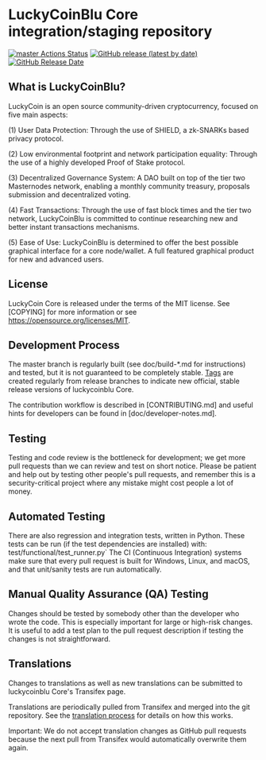 LuckyCoinBlu Core integration/staging repository
=====================================

[![master Actions Status](https://github.com/luckycoinblu/LuckyCoinBlu/workflows/CI%20Actions%20for%20PIVX/badge.svg)](https://github.com/luckycoinblu/LuckyCoinBlu/actions)
[![GitHub release (latest by date)](https://img.shields.io/github/v/release/PIVX-Project/pivx?color=%235c4b7d&cacheSeconds=3600)](https://github.com/luckycoinblu/LuckyCoinBlu/releases)
[![GitHub Release Date](https://img.shields.io/github/release-date/PIVX-Project/pivx?color=%235c4b7d&cacheSeconds=3600)](https://github.com/luckycoinblu/LuckyCoinBlu/releases)

## What is LuckyCoinBlu?

LuckyCoin is an open source community-driven cryptocurrency, focused on five main aspects:

(1) User Data Protection: Through the use of SHIELD, a zk-SNARKs based privacy protocol.

(2) Low environmental footprint and network participation equality: Through the use of a highly developed Proof of Stake protocol.

(3) Decentralized Governance System: A DAO built on top of the tier two Masternodes network, enabling a monthly community treasury, proposals submission and decentralized voting.

(4) Fast Transactions: Through the use of fast block times and the tier two network, LuckyCoinBlu is committed to continue researching new and better instant transactions mechanisms.

(5) Ease of Use: LuckyCoinBlu is determined to offer the best possible graphical interface for a core node/wallet. A full featured graphical product for new and advanced users.

## License
LuckyCoin Core is released under the terms of the MIT license. See [COPYING] for more information or see https://opensource.org/licenses/MIT.

## Development Process

The master branch is regularly built (see doc/build-*.md for instructions) and tested, but it is not guaranteed to be completely stable. [Tags](https://github.com/luckycoinblu/LuckyCoinBlu/tags) are created regularly from release branches to indicate new official, stable release versions of luckycoinblu Core.

The contribution workflow is described in [CONTRIBUTING.md] and useful hints for developers can be found in [doc/developer-notes.md].

## Testing

Testing and code review is the bottleneck for development; we get more pull requests than we can review and test on short notice. Please be patient and help out by testing other people's pull requests, and remember this is a security-critical project where any mistake might cost people a lot of money.

## Automated Testing

There are also regression and integration tests, written in Python. These tests can be run (if the test dependencies are installed) with: test/functional/test_runner.py`
The CI (Continuous Integration) systems make sure that every pull request is built for Windows, Linux, and macOS, and that unit/sanity tests are run automatically.

## Manual Quality Assurance (QA) Testing

Changes should be tested by somebody other than the developer who wrote the code. This is especially important for large or high-risk changes. It is useful to add a test plan to the pull request description if testing the changes is not straightforward.

## Translations

Changes to translations as well as new translations can be submitted to luckycoinblu Core's Transifex page.

Translations are periodically pulled from Transifex and merged into the git repository. See the [translation process](https://github.com/luckycoinblu/LuckyCoinBlu/blob/master/doc/translation_process.md) for details on how this works.

Important: We do not accept translation changes as GitHub pull requests because the next pull from Transifex would automatically overwrite them again.
